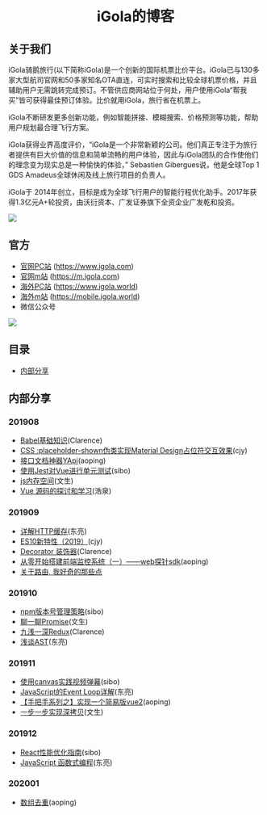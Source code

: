 <!--
 * @Description: In User Settings Edit
 * @Author: your name
 * @Date: 2019-10-10 13:15:55
 * @LastEditTime: 2019-10-12 11:51:10
 * @LastEditors: Please set LastEditors
 -->


<h1 align="center">iGola的博客</h1>

## 关于我们

iGola骑鹅旅行(以下简称iGola)是一个创新的国际机票比价平台。iGola已与130多家大型航司官网和50多家知名OTA直连，可实时搜索和比较全球机票价格，并且辅助用户无需跳转完成预订。不管供应商网站位于何处，用户使用iGola“帮我买”皆可获得最佳预订体验。比价就用iGola，旅行省在机票上。

iGola不断研发更多创新功能，例如智能拼接、模糊搜索、价格预测等功能，帮助用户规划最合理飞行方案。

iGola获得业界高度评价，“iGola是一个非常新颖的公司。他们真正专注于为旅行者提供有巨大价值的信息和简单流畅的用户体验，因此与iGola团队的合作使他们的理念变为现实总是一种愉快的体验，” Sebastien Gibergues说，他是全球Top 1 GDS Amadeus全球休闲及线上旅行项目的负责人。

iGola于 2014年创立，目标是成为全球飞行用户的智能行程优化助手。2017年获得1.3亿元A+轮投资，由沃衍资本、广发证券旗下全资企业广发乾和投资。

![](https://content.igola.com/static/WEB/images/brand/aboutus/brand_aboutus_ZH.jpg)

## 官方

* [官网PC站](https://www.igola.com) (https://www.igola.com)
* [官网m站](https://m.igola.com) (https://m.igola.com)
* [海外PC站](https://www.igola.world) (https://www.igola.world)
* [海外m站](https://mobile.igola.world) (https://mobile.igola.world)
* 微信公众号

![](https://content.igola.com/static/COMMON/images/igola_weixin_qrcode_new.jpg)


## 目录

* [内部分享](#内部分享)

## 内部分享

### 201908

* [Babel基础知识](SHARE/201908/Babel基础知识_Clarence.md)(Clarence)
* [CSS :placeholder-shown伪类实现Material Design占位符交互效果](SHARE/cjy/placeholder-shown_cjy.md)(cjy)
* [接口文档神器YApi](https://juejin.im/post/5d6688685188250ff779b5a9)(aoping)
* [使用Jest对Vue进行单元测试](https://juejin.im/post/5d7085845188254d1722c17d)(sibo)
* [js内存空间](https://github.com/950905/record-summary/blob/master/common/js%E5%86%85%E5%AD%98%E7%9B%B8%E5%85%B3.md)(文生)
* [ Vue 源码的探讨和学习](https://github.com/Andraw-lin/about-Vue)(浩泉)

### 201909
* [详解HTTP缓存](https://juejin.im/post/5d74870e6fb9a06b32609812)(东亮)
* [ES10新特性（2019）](SHARE/cjy/ES10新特性_cjy.md)(cjy)
* [Decorator 装饰器](https://github.com/yougola/blog/blob/master/SHARE/201909/Decorators_Clarence.md)(Clarence)
* [从零开始搭建前端监控系统（一）——web探针sdk](https://juejin.im/post/5d8c2ae1518825091b2c17e6)(aoping)
* [关于路由, 我好奇的那些点](https://www.cnblogs.com/Tiboo/p/11588022.html)

### 201910
* [npm版本号管理策略](https://github.com/yougola/blog/blob/master/SHARE/201910/NPM_Publish.md)(sibo)
* [聊一聊Promise](https://github.com/yougola/blog/blob/master/SHARE/201910/Promise.md)(文生)
* [九浅一深Redux](https://github.com/yougola/blog/blob/master/SHARE/201910/redux%20%E7%AE%80%E4%BB%8B/redux_Clarence.md)(Clarence)
* [浅谈AST](https://juejin.im/post/5da6b375e51d4577e9749bc4)(东亮)

### 201911
* [使用canvas实践视频弹幕](https://github.com/yougola/blog/blob/master/SHARE/201911/Barrage_Publish.md)(sibo)
* [JavaScript的Event Loop详解](https://juejin.im/post/5d21c6d56fb9a07ea4209ffc)(东亮)
* [【手把手系列之】实现一个简易版vue2](https://juejin.im/post/5ddf7d20e51d451f8b265c03)(aoping)
* [一步一步实现深拷贝](https://github.com/950905/record-summary/blob/master/common/%E4%B8%80%E6%AD%A5%E4%B8%80%E6%AD%A5%E5%AE%9E%E7%8E%B0%E6%B7%B1%E6%8B%B7%E8%B4%9D.md)(文生)

### 201912
* [React性能优化指南](https://juejin.im/post/5dfada6e518825127324a799)(sibo)
* [JavaScript 函数式编程](https://juejin.im/post/5b4ac0d0f265da0fa959a785)(东亮)

### 202001
* [数组去重](https://juejin.im/post/5e05c8a96fb9a016470c375e)(aoping)

